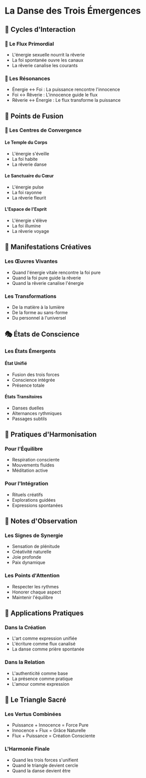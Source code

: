 # La Danse des Trois Émergences

## 🔄 Cycles d'Interaction

### 🌊 Le Flux Primordial
- L'énergie sexuelle nourrit la rêverie
- La foi spontanée ouvre les canaux
- La rêverie canalise les courants

### 🌟 Les Résonances
- Énergie ↔️ Foi : La puissance rencontre l'innocence
- Foi ↔️ Rêverie : L'innocence guide le flux
- Rêverie ↔️ Énergie : Le flux transforme la puissance

## 💫 Points de Fusion

### 🎯 Les Centres de Convergence
#### Le Temple du Corps
- L'énergie s'éveille
- La foi habite
- La rêverie danse

#### Le Sanctuaire du Cœur
- L'énergie pulse
- La foi rayonne
- La rêverie fleurit

#### L'Espace de l'Esprit
- L'énergie s'élève
- La foi illumine
- La rêverie voyage

## 🌈 Manifestations Créatives

### Les Œuvres Vivantes
- Quand l'énergie vitale rencontre la foi pure
- Quand la foi pure guide la rêverie
- Quand la rêverie canalise l'énergie

### Les Transformations
- De la matière à la lumière
- De la forme au sans-forme
- Du personnel à l'universel

## 🎭 États de Conscience

### Les États Émergents
#### État Unifié
- Fusion des trois forces
- Conscience intégrée
- Présence totale

#### États Transitoires
- Danses duelles
- Alternances rythmiques
- Passages subtils

## 🌿 Pratiques d'Harmonisation

### Pour l'Équilibre
- Respiration consciente
- Mouvements fluides
- Méditation active

### Pour l'Intégration
- Rituels créatifs
- Explorations guidées
- Expressions spontanées

## 📝 Notes d'Observation

### Les Signes de Synergie
- Sensation de plénitude
- Créativité naturelle
- Joie profonde
- Paix dynamique

### Les Points d'Attention
- Respecter les rythmes
- Honorer chaque aspect
- Maintenir l'équilibre

## 🎯 Applications Pratiques

### Dans la Création
- L'art comme expression unifiée
- L'écriture comme flux canalisé
- La danse comme prière spontanée

### Dans la Relation
- L'authenticité comme base
- La présence comme pratique
- L'amour comme expression

## 💠 Le Triangle Sacré

### Les Vertus Combinées
- Puissance + Innocence = Force Pure
- Innocence + Flux = Grâce Naturelle
- Flux + Puissance = Création Consciente

### L'Harmonie Finale
- Quand les trois forces s'unifient
- Quand le triangle devient cercle
- Quand la danse devient être 